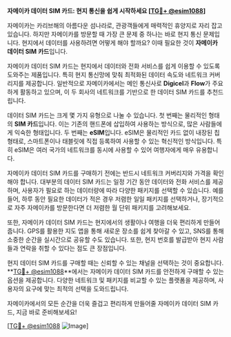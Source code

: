 **자메이카 데이터 SIM 카드: 현지 통신을 쉽게 시작하세요 [[TG💪+ @esim1088](https://t.me/s/esim1088)]**

자메이카는 카리브해의 아름다운 섬나라로, 관광객들에게 매력적인 휴양지로 자리 잡고 있습니다. 하지만 자메이카를 방문할 때 가장 큰 문제 중 하나는 바로 현지 통신 문제입니다. 현지에서 데이터를 사용하려면 어떻게 해야 할까요? 이때 필요한 것이 **자메이카 데이터 SIM 카드**입니다. 

자메이카 데이터 SIM 카드는 현지에서 데이터와 전화 서비스를 쉽게 이용할 수 있도록 도와주는 제품입니다. 특히 현지 통신망에 맞춰 최적화된 데이터 속도와 네트워크 커버리지를 제공합니다. 일반적으로 자메이카에서는 메인 통신사로 **Digicel**과 **Flow**가 주요하게 활동하고 있으며, 이 두 회사의 네트워크를 기반으로 한 데이터 SIM 카드를 추천드립니다.

데이터 SIM 카드는 크게 몇 가지 유형으로 나눌 수 있습니다. 첫 번째는 물리적인 형태의 **SIM 카드**입니다. 이는 기존의 핸드폰에 삽입하여 사용하는 방식으로, 많은 사람들에게 익숙한 형태입니다. 두 번째는 **eSIM**입니다. eSIM은 물리적인 카드 없이 내장된 칩 형태로, 스마트폰이나 태블릿에 직접 등록하여 사용할 수 있는 혁신적인 방식입니다. 특히 eSIM은 여러 국가의 네트워크를 동시에 사용할 수 있어 여행자에게 매우 유용합니다.

자메이카 데이터 SIM 카드를 구매하기 전에는 반드시 네트워크 커버리지와 가격을 확인해야 합니다. 대부분의 데이터 SIM 카드는 일정 기간 동안 데이터와 전화 서비스를 제공하며, 사용자가 필요로 하는 데이터량에 따라 다양한 패키지를 선택할 수 있습니다. 예를 들어, 하루 동안 필요한 데이터가 적은 경우 저렴한 일일 패키지를 선택하거나, 장기적으로 자주 자메이카를 방문한다면 더 저렴한 월 단위 패키지를 고려해보세요.

또한, 자메이카 데이터 SIM 카드는 현지에서의 생활이나 여행을 더욱 편리하게 만들어줍니다. GPS를 활용한 지도 앱을 통해 새로운 장소를 쉽게 찾아갈 수 있고, SNS를 통해 소중한 순간을 실시간으로 공유할 수도 있습니다. 또한, 현지 번호를 발급받아 현지 사람들과 연락을 취할 수 있다는 점도 큰 장점입니다.

현지 데이터 SIM 카드를 구매할 때는 신뢰할 수 있는 채널을 선택하는 것이 중요합니다. **[TG💪+ @esim1088](https://t.me/s/esim1088)**에서는 자메이카 데이터 SIM 카드를 안전하게 구매할 수 있는 옵션을 제공합니다. 다양한 네트워크 및 패키지를 비교할 수 있는 플랫폼을 제공하며, 사용자의 요구에 맞는 최적의 선택을 도와드립니다.

자메이카에서의 모든 순간을 더욱 즐겁고 편리하게 만들어줄 자메이카 데이터 SIM 카드, 지금 바로 준비해보세요! 

[[TG💪+ @esim1088](https://t.me/s/esim1088) ![Image](https://i.postimg.cc/Y0z9fWf4/image.png)]